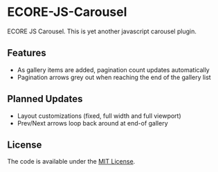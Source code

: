 # ECORE-JS-Carousel
ECORE JS Carousel. This is yet another javascript carousel plugin.

## Features
- As gallery items are added, pagination count updates automatically
- Pagination arrows grey out when reaching the end of the gallery list

## Planned Updates
- Layout customizations (fixed, full width and full viewport)
- Prev/Next arrows loop back around at end-of gallery

## License
The code is available under the [MIT License](LICENSE.md).
